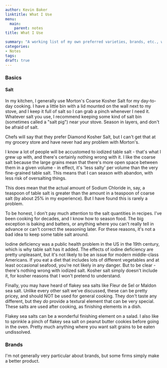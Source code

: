```yaml
---
author: Kevin Baker
linktitle: What I Use
menu:
  main:
    parent: notes
title: What I Use

summary: "A working list of my own preferred varieties, brands, etc., where I think these make a difference."
categories:
- Notes
tags:
draft: true
---
```


### Basics
#### Salt
In my kitchen, I generally use Morton's Coarse Kosher Salt for my day-to-day cooking. I have a little bin with a lid mounted on the wall next to my stove, and I keep it full of salt so I can grab a pinch whenever I need it. Whatever salt you use, I recommend keeping some kind of salt bin (sometimes called a "salt pig") near your stove. Season in layers, and don't be afraid of salt.

Chefs will say that they prefer Diamond Kosher Salt, but I can't get that at my grocery store and have never had any problem with Morton's.

I know a lot of people will be accustomed to iodized table salt - that's what I grew up with, and there's certainly nothing wrong with it. I like the coarse salt because the large grains mean that there's more open space between them in a given volume - in effect, it's 'less salty' per volume than the very fine-grained table salt. This means that I can season with abandon, with less risk of oversalting things.  

This does mean that the actual amount of Sodium Chloride in, say, a teaspoon of table salt is greater than the amount in a teaspoon of coarse salt (by about 25% in my experience). But I have found this is rarely a problem. 

To be honest, I don't pay much attention to the salt quantities in recipes. I've been cooking for decades, and I know how to season food. The big exception is baking and batters, or anything where you can't really tell in advance or can't correct the seasoning later. For these reasons, it's not a bad idea to keep some table salt around.

Iodine deficiency was a public health problem in the US in the 19th century, which is why table salt has it added. The effects of iodine deficiency are pretty unpleasant, but it's not likely to be an issue for modern middle-class Americans. If you eat a diet that includes lots of different vegetables and at least occasional seafood, you're not likely in any danger. But to be clear - there's nothing wrong with iodized salt. Kosher salt simply doesn't include it, for kosher reasons that I won't pretend to understand.

Finally, you may have heard of flakey sea salts like Fleur de Sel or Maldon sea salt. Unlike every other salt we've discussed, these can be pretty pricey, and should NOT be used for general cooking. They don't taste any different, but they *do* provide a textural element that can be very special. These salts are used after cooking, as finishing elements in a dish.

Flakey sea salts can be a wonderful finishing element on a salad. I also like to sprinkle a pinch of flakey sea salt on peanut butter cookies before going in the oven. Pretty much anything where you want salt grains to be eaten undissolved.

### Brands
I'm not generally very particular about brands, but some firms simply make a better product. 

